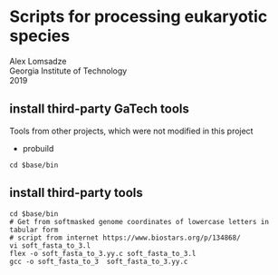 # Scripts for processing eukaryotic species
Alex Lomsadze  
Georgia Institute of Technology  
2019  

## install third-party GaTech tools
Tools from other projects, which were not modified in this project
* probuild
```
cd $base/bin
```
## install third-party tools
```
cd $base/bin
# Get from softmasked genome coordinates of lowercase letters in tabular form
# script from internet https://www.biostars.org/p/134868/
vi soft_fasta_to_3.l
flex -o soft_fasta_to_3.yy.c soft_fasta_to_3.l
gcc -o soft_fasta_to_3  soft_fasta_to_3.yy.c
```
